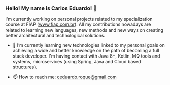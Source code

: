 ### Hello! My name is Carlos Eduardo! 👋

<!--
**ceduardo-roque/ceduardo-roque** is a ✨ _special_ ✨ repository because its `README.md` (this file) appears on your GitHub profile.
-->

I'm currently working on personal projects related to my specialization course at FIAP (www.fiap.com.br). 
All my contributions nowadays are related to learning new languages, new methods and new ways on creating better architectural and technological solutions.

- 🌱 I’m currently learning new technologies linked to my personal goals on achieving a wide and better knowledge on the path of becoming a full stack developer. I'm having contact with Java 8+, Kotlin, MQ tools and systems, microservices (using Spring, Java and Cloud based structures).

- 📫 How to reach me: ceduardo.roque@gmail.com

